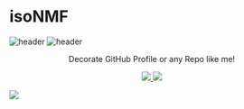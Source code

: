 # isoNMF
![header](https://capsule-render.vercel.app/api?type=transparent&color=auto&height=300&section=header&text=isoNMF&fontSize=90&animation=fadeIn&fontAlignY=38&desc=Decorate%20GitHub%20Profile%20or%20any%20Repo%20like%20me!&descAlignY=51&descAlign=62)
![header](https://capsule-render.vercel.app/api?type=Transparent)
<p align='center'> Decorate GitHub Profile or any Repo like me! </p>
<p align='center'>
  <a href="https://github.com/jaeminjj/isoNMF/labels/Idea">
    <img src="https://img.shields.io/badge/IDEA%20ISSUE%20-%23F7DF1E.svg?&style=for-the-badge&&logoColor=white"/>
  </a>
  <a href="#demo">
    <img src="https://img.shields.io/badge/DEMO%20-%234FC08D.svg?&style=for-the-badge&&logoColor=white"/>
  </a>
</p>
<img src="https://img.shields.io/badge/아이콘내용-바탕색?style=flat&logo=isoNMF&logoColor=white"/>
